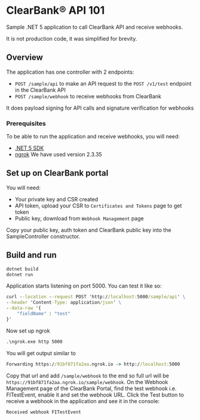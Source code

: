 # ClearBank® API 101

Sample .NET 5 application to call ClearBank API and receive webhooks.

It is not production code, it was simplified for brevity.

## Overview

The application has one controller with 2 endpoints:

- `POST /sample/api` to make an API request to the `POST /v1/test` endpoint in the ClearBank API
- `POST /sample/webhook` to receive webhooks from ClearBank

It does payload signing for API calls and signature verification for webhooks

### Prerequisites

To be able to run the application and receive webhooks, you will need:

- [.NET 5 SDK](https://dotnet.microsoft.com/download/dotnet/5.0)
- [ngrok](https://ngrok.com/) We have used version 2.3.35

## Set up on ClearBank portal

You will need:

- Your private key and CSR created
- API token, upload your CSR to `Certificates and Tokens` page to get token
- Public key, download from `Webhook Management` page

Copy your public key, auth token and ClearBank public key into the SampleController constructor.

## Build and run

```cmd
dotnet build
dotnet run
```

Application starts listening on port 5000.
You can test it like so:

```cmd
curl --location --request POST 'http://localhost:5000/sample/api' \
--header 'Content-Type: application/json' \
--data-raw '{
    "fieldName" : "test"
}'
```

Now set up ngrok

```cmd
.\ngrok.exe http 5000
```

You will get output similar to

```cmd
Forwarding https://91bf871fa2aa.ngrok.io -> http://localhost:5000 
```

Copy that url and add `/sample/webhook` to the end so full url will be `https://91bf871fa2aa.ngrok.io/sample/webhook`.
On the Webhook Management page of the ClearBank Portal, find the test webhook i.e. FITestEvent, enable it and set the webhook URL.
Click the Test button to receive a webhook in the application and see it in the console:

```cmd
Received webhook FITestEvent
```
